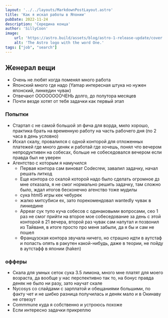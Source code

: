 ```yaml
---
layout: '../../layouts/MarkdownPostLayout.astro'
title: 'Как я искал работы в Японии'
pubDate: 2022-11-24
description: 'Середина конца'
author: 'SillyCoon'
image:
    url: 'https://astro.build/assets/blog/astro-1-release-update/cover.jpeg'
    alt: 'The Astro logo with the word One.'
tags: ["job", "search"]
---
```

## Женерал вещи
* Очень не любят когда поменял много работа
* Японский много где надо (Yamap интересная штука но нужен японский, линкедин чувак)
* Отвечают ООООООООЧЕНЬ долго, до полутора месяцев
* Почти везде хотят от тебя задачки как первый этап

### Попытки
* Стартап с не самой большой зп фича для ворда, мило хорошо, практика брать на временную работу на часть рабочего дня (по 2 часа в день условно)
* Искал скалу, провалился с одной конторой для отложенных платежей где много деняк и работай где хочешь, понял что вечером непродуктивен на собесах, больше не собеседовался вечером если правда был не уверен
* Агентство с которым я намучился
  * Первая контора сам виноват Codecrew, завалил задачку, начал решать литкод
  * Еще контора со скалой которой надо было сделать огромное дз мне отказала, я не смог нормально решить задачку, там сложно было, ждал итогов бесконечно агенство тоже мудилы
  * сука html5 игры кек чебурек
  * жалко митсубиси ех, зато порекомендовал wantedly чувак в линкедине
  * Appear сук тупо куча собесов с одинаковыми вопросами, сео 1 раз не смог прийти на второе мое собеседование за день с этой конторой в 21 вечера, второй раз чувак сам напутал и позвонил из Тайваня, в итоге просто про меня забыли, да я бы и сам не пошел
  * Французская контора звучала ничего, но страшно идти в аутстаф и попасть опять в ракутен какой-нибудь, даже в теории, не пойду в аутстафф в японии (haken)

### офферы
  * Скала для умных сеток сука 3.5 лимона, много мне платят для моего возраста, да вообще у нас перспективно так то, на бонус правда деняк не было ни разу, зато научат скале
  * Nycosys со слайдами с зарплатой и обещаниями большими, по факту чет и не шибко разница получилась и деняк мало и в Окинаву не отвезут
  * Commmune куда я собственно и устроюсь похоже
  * Если интересно задачки прикреплю